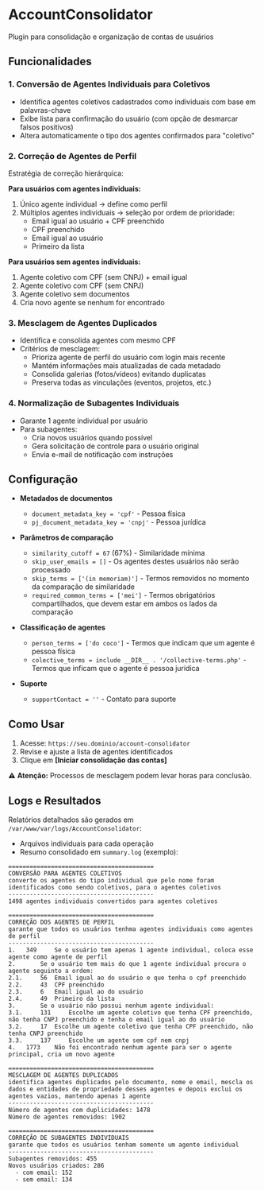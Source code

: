 
# AccountConsolidator  

Plugin para consolidação e organização de contas de usuários  

## Funcionalidades  

### 1. Conversão de Agentes Individuais para Coletivos  
- Identifica agentes coletivos cadastrados como individuais com base em palavras-chave  
- Exibe lista para confirmação do usuário (com opção de desmarcar falsos positivos)  
- Altera automaticamente o tipo dos agentes confirmados para "coletivo"  

### 2. Correção de Agentes de Perfil  
Estratégia de correção hierárquica:  

**Para usuários com agentes individuais:**  
1. Único agente individual → define como perfil  
2. Múltiplos agentes individuais → seleção por ordem de prioridade:  
   - Email igual ao usuário + CPF preenchido  
   - CPF preenchido  
   - Email igual ao usuário  
   - Primeiro da lista  

**Para usuários sem agentes individuais:**  
1. Agente coletivo com CPF (sem CNPJ) + email igual  
2. Agente coletivo com CPF (sem CNPJ)  
3. Agente coletivo sem documentos  
4. Cria novo agente se nenhum for encontrado  

### 3. Mesclagem de Agentes Duplicados  
- Identifica e consolida agentes com mesmo CPF  
- Critérios de mesclagem:  
  - Prioriza agente de perfil do usuário com login mais recente  
  - Mantém informações mais atualizadas de cada metadado  
  - Consolida galerias (fotos/vídeos) evitando duplicatas  
  - Preserva todas as vinculações (eventos, projetos, etc.)  

### 4. Normalização de Subagentes Individuais  
- Garante 1 agente individual por usuário  
- Para subagentes:  
  - Cria novos usuários quando possível  
  - Gera solicitação de controle para o usuário original  
  - Envia e-mail de notificação com instruções  

## Configuração  

- **Metadados de documentos**  
  - `document_metadata_key = 'cpf'` - Pessoa física
  - `pj_document_metadata_key = 'cnpj'` - Pessoa jurídica

- **Parâmetros de comparação**  
  - `similarity_cutoff = 67` (67%) - Similaridade mínima
  - `skip_user_emails = []` - Os agentes destes usuários não serão processado
  - `skip_terms = ['(in memoriam)']` - Termos removidos no momento da comparação de similaridade
  - `required_common_terms = ['mei']` - Termos obrigatórios compartilhados, que devem estar em ambos os lados da comparação

- **Classificação de agentes**  
  - `person_terms = ['do coco']` - Termos que indicam que um agente é pessoa física
  - `colective_terms = include __DIR__ . '/collective-terms.php'` - Termos que inficam que o agente é pessoa jurídica

- **Suporte**  
  - `supportContact = ''` - Contato para suporte

## Como Usar  
1. Acesse: `https://seu.dominio/account-consolidator`  
2. Revise e ajuste a lista de agentes identificados  
3. Clique em **[Iniciar consolidação das contas]**  

⚠️ **Atenção:** Processos de mesclagem podem levar horas para conclusão.  

## Logs e Resultados  
Relatórios detalhados são gerados em `/var/www/var/logs/AccountConsolidator`:  

- Arquivos individuais para cada operação  
- Resumo consolidado em `summary.log` (exemplo):  

```
=========================================
CONVERSÃO PARA AGENTES COLETIVOS
converte os agentes do tipo individual que pelo nome foram identificados como sendo coletivos, para o agentes coletivos
-----------------------------------------
1498 agentes individuais convertidos para agentes coletivos

=========================================
CORREÇÃO DOS AGENTES DE PERFIL
garante que todos os usuários tenhma agentes individuais como agentes de perfil
-----------------------------------------
1.	 349	 Se o usuário tem apenas 1 agente individual, coloca esse agente como agente de perfil
2.	 	 Se o usuário tem mais do que 1 agente individual procura o agente seguinto a ordem:
2.1.	 56	 Email igual ao do usuário e que tenha o cpf preenchido
2.2.	 43	 CPF preenchido
2.3.	 6	 Email igual ao do usuário
2.4.	 49	 Primeiro da lista
3.	 	 Se o usuário não possui nenhum agente individual:
3.1.	 131	 Escolhe um agente coletivo que tenha CPF preenchido, não tenha CNPJ preenchido e tenha o email igual ao do usuário
3.2.	 17	 Escolhe um agente coletivo que tenha CPF preenchido, não tenha CNPJ preenchido
3.3.	 137	 Escolhe um agente sem cpf nem cnpj
4.	 1773	 Não foi encontrado nenhum agente para ser o agente principal, cria um novo agente

=========================================
MESCLAGEM DE AGENTES DUPLICADOS
identifica agentes duplicados pelo documento, nome e email, mescla os dados e entidades de propriedade desses agentes e depois exclui os agentes vazios, mantendo apenas 1 agente
-----------------------------------------
Número de agentes com duplicidades: 1478
Número de agentes removidos: 1902

=========================================
CORREÇÃO DE SUBAGENTES INDIVIDUAIS
garante que todos os usuários tenham somente um agente individual
-----------------------------------------
Subagentes removidos: 455
Novos usuários criados: 286
  - com email: 152
  - sem email: 134
```